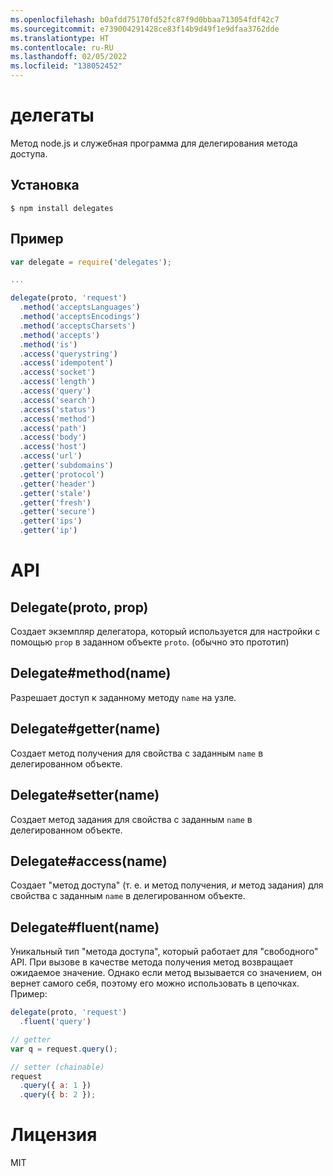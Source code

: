 ```yaml
---
ms.openlocfilehash: b0afdd75170fd52fc87f9d0bbaa713054fdf42c7
ms.sourcegitcommit: e739004291428ce83f14b9d49f1e9dfaa3762dde
ms.translationtype: HT
ms.contentlocale: ru-RU
ms.lasthandoff: 02/05/2022
ms.locfileid: "138052452"
---
```


# <a name="delegates"></a>делегаты

  Метод node.js и служебная программа для делегирования метода доступа.

## <a name="installation"></a>Установка

```
$ npm install delegates
```

## <a name="example"></a>Пример

```js
var delegate = require('delegates');

...

delegate(proto, 'request')
  .method('acceptsLanguages')
  .method('acceptsEncodings')
  .method('acceptsCharsets')
  .method('accepts')
  .method('is')
  .access('querystring')
  .access('idempotent')
  .access('socket')
  .access('length')
  .access('query')
  .access('search')
  .access('status')
  .access('method')
  .access('path')
  .access('body')
  .access('host')
  .access('url')
  .getter('subdomains')
  .getter('protocol')
  .getter('header')
  .getter('stale')
  .getter('fresh')
  .getter('secure')
  .getter('ips')
  .getter('ip')
```

# <a name="api"></a>API

## <a name="delegateproto-prop"></a>Delegate(proto, prop)

Создает экземпляр делегатора, который используется для настройки с помощью `prop` в заданном объекте `proto`. (обычно это прототип)

## <a name="delegatemethodname"></a>Delegate#method(name)

Разрешает доступ к заданному методу `name` на узле.

## <a name="delegategettername"></a>Delegate#getter(name)

Создает метод получения для свойства с заданным `name` в делегированном объекте.

## <a name="delegatesettername"></a>Delegate#setter(name)

Создает метод задания для свойства с заданным `name` в делегированном объекте.

## <a name="delegateaccessname"></a>Delegate#access(name)

Создает "метод доступа" (т. е. и метод получения, *и* метод задания) для свойства с заданным `name` в делегированном объекте.

## <a name="delegatefluentname"></a>Delegate#fluent(name)

Уникальный тип "метода доступа", который работает для "свободного" API. При вызове в качестве метода получения метод возвращает ожидаемое значение. Однако если метод вызывается со значением, он вернет самого себя, поэтому его можно использовать в цепочках. Пример:

```js
delegate(proto, 'request')
  .fluent('query')

// getter
var q = request.query();

// setter (chainable)
request
  .query({ a: 1 })
  .query({ b: 2 });
```

# <a name="license"></a>Лицензия

  MIT
